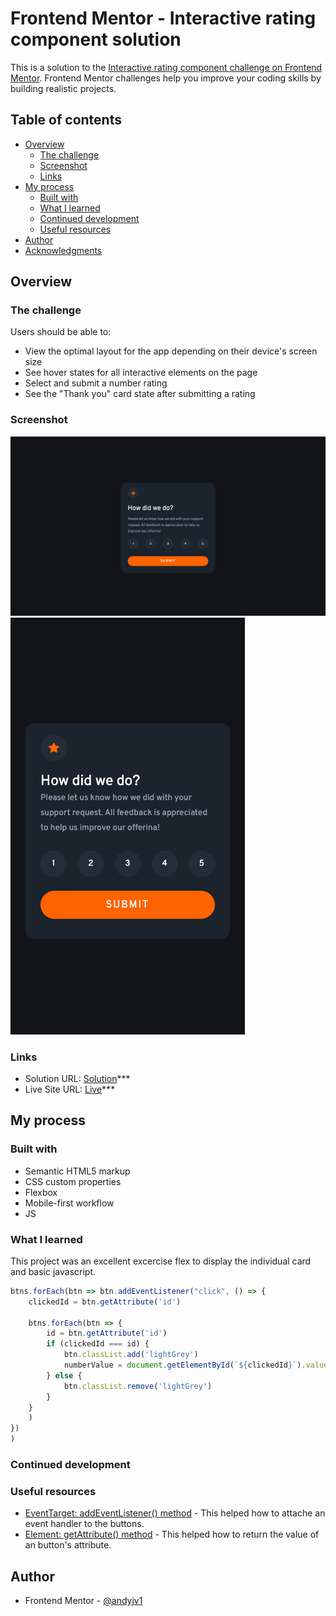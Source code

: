 # Frontend Mentor - Interactive rating component solution

This is a solution to the [Interactive rating component challenge on Frontend Mentor](https://www.frontendmentor.io/challenges/interactive-rating-component-koxpeBUmI). Frontend Mentor challenges help you improve your coding skills by building realistic projects. 

## Table of contents

- [Overview](#overview)
  - [The challenge](#the-challenge)
  - [Screenshot](#screenshot)
  - [Links](#links)
- [My process](#my-process)
  - [Built with](#built-with)
  - [What I learned](#what-i-learned)
  - [Continued development](#continued-development)
  - [Useful resources](#useful-resources)
- [Author](#author)
- [Acknowledgments](#acknowledgments)

## Overview

### The challenge

Users should be able to:

- View the optimal layout for the app depending on their device's screen size
- See hover states for all interactive elements on the page
- Select and submit a number rating
- See the "Thank you" card state after submitting a rating

### Screenshot

![](./screenshots/Screen%20Shot%201.png)
![](./screenshots/Screen%20Shot%202.png)
### Links

- Solution URL: [Solution](https://github.com/andyjv1/Product-preview-card-component.git)***
- Live Site URL: [Live](https://andyjv1.github.io/Product-preview-card-component/)***

## My process

### Built with

- Semantic HTML5 markup
- CSS custom properties
- Flexbox
- Mobile-first workflow
- JS


### What I learned

This project was an excellent excercise flex to display the individual card and basic javascript.

```js
btns.forEach(btn => btn.addEventListener("click", () => {
    clickedId = btn.getAttribute('id')

    btns.forEach(btn => {
        id = btn.getAttribute('id')
        if (clickedId === id) {
            btn.classList.add('lightGrey')
            numberValue = document.getElementById(`${clickedId}`).value
        } else {
            btn.classList.remove('lightGrey')
        }
    }
    )
})
)
```


### Continued development

### Useful resources

- [EventTarget: addEventListener() method](https://developer.mozilla.org/en-US/docs/Web/API/EventTarget/addEventListener) - This helped how to attache an event handler to the buttons.
- [Element: getAttribute() method](https://developer.mozilla.org/en-US/docs/Web/API/Element/getAttribute) - This helped how to return the value of an button's attribute.

## Author

- Frontend Mentor - [@andyjv1](https://www.frontendmentor.io/profile/andyjv1)

